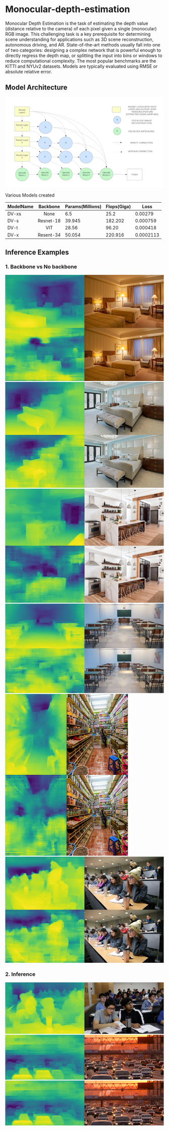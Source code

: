# Monocular-depth-estimation

Monocular Depth Estimation is the task of estimating the depth value (distance relative to the camera) of each pixel given a single (monocular) RGB image. This challenging task is a key prerequisite for determining scene understanding for applications such as 3D scene reconstruction, autonomous driving, and AR. State-of-the-art methods usually fall into one of two categories: designing a complex network that is powerful enough to directly regress the depth map, or splitting the input into bins or windows to reduce computational complexity. The most popular benchmarks are the KITTI and NYUv2 datasets. Models are typically evaluated using RMSE or absolute relative error.

## Model Architecture
![Image](./images/model.png)

Various Models created



| ModelName        | Backbone  | Params(Millions) | Flops(Giga) | Loss    |
|------------------|:---------:|------------------| ------------|---------|
| DV-xs            |  None     |       6.5        | 25.2        |0.00279  |
| DV-s             | Resnet-18 |       39.945     | 182.202     |0.000759 |
| DV-t             |    VIT    |       28.56      | 96.20       |0.000418 |
| DV-x             | Resent-34 |       50.054     | 220.916     |0.0002113|


## Inference Examples
### 1. Backbone vs No backbone
![Image](./images/1.png)
![Image](./images/2.png)
![Image](./images/6.png)
![Image](./images/7.png)
![Image](./images/8.png)
![Image](./images/9.png)

### 2. Inference
![Image](./images/3.png)
![Image](./images/4.png)
![Image](./images/4.png)
